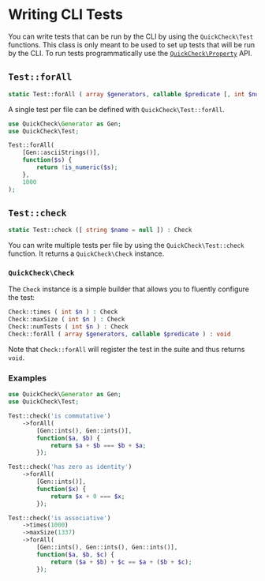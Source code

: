# Writing CLI Tests

You can write tests that can be run by the CLI by using the `QuickCheck\Test` functions.
This class is only meant to be used to set up tests that will be run by the CLI.
To run tests programmatically use the [`QuickCheck\Property`](./introduction.md) API.

## `Test::forAll`

```php
static Test::forAll ( array $generators, callable $predicate [, int $numTests = 100 [, int $maxSize = 200 ]] ) : void
```

A single test per file can be defined with `QuickCheck\Test::forAll`.

```php
use QuickCheck\Generator as Gen;
use QuickCheck\Test;

Test::forAll(
    [Gen::asciiStrings()],
    function($s) {
        return !is_numeric($s);
    },
    1000
);
```

## `Test::check`

```php
static Test::check ([ string $name = null ]) : Check
```

You can write multiple tests per file by using the `QuickCheck\Test::check` function.
It returns a `QuickCheck\Check` instance.

### `QuickCheck\Check`

The `Check` instance is a simple builder that allows you to fluently configure the test:

```php
Check::times ( int $n ) : Check
Check::maxSize ( int $n ) : Check
Check::numTests ( int $n ) : Check
Check::forAll ( array $generators, callable $predicate ) : void
```

Note that `Check::forAll` will register the test in the suite and thus returns `void`.

### Examples

```php
use QuickCheck\Generator as Gen;
use QuickCheck\Test;

Test::check('is commutative')
    ->forAll(
        [Gen::ints(), Gen::ints()],
        function($a, $b) {
            return $a + $b === $b + $a;
        });

Test::check('has zero as identity')
    ->forAll(
        [Gen::ints()],
        function($x) {
            return $x + 0 === $x;
        });

Test::check('is associative')
    ->times(1000)
    ->maxSize(1337)
    ->forAll(
        [Gen::ints(), Gen::ints(), Gen::ints()],
        function($a, $b, $c) {
            return ($a + $b) + $c == $a + ($b + $c);
        });

```
